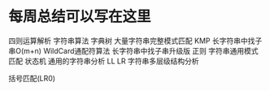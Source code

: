 # 每周总结可以写在这里
  四则运算解析
  字符串算法
    字典树
      大量字符串完整模式匹配
    KMP
      长字符串中找子串O(m+n)
    WildCard通配符算法
      长字符串中找子串升级版
    正则
      字符串通用模式匹配
    状态机
      通用的字符串分析
    LL LR
       字符串多层级结构分析

  括号匹配(LR0)